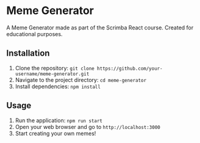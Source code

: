 # Meme Generator

A Meme Generator made as part of the Scrimba React course. Created for educational purposes.

## Installation

1. Clone the repository: `git clone https://github.com/your-username/meme-generator.git`
2. Navigate to the project directory: `cd meme-generator`
3. Install dependencies: `npm install`

## Usage

1. Run the application: `npm run start`
2. Open your web browser and go to `http://localhost:3000`
3. Start creating your own memes!
